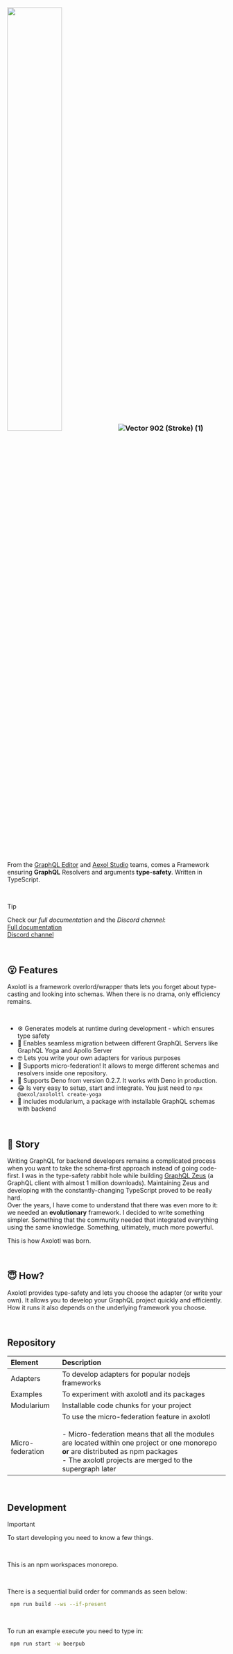 ### <img src="https://github.com/user-attachments/assets/5bb137ba-a495-47af-b344-26dbb8b1036b" width=50%> ![Vector 902 (Stroke) (1)](https://github.com/user-attachments/assets/93e38773-7467-4374-a9e8-13387aa5b076)

From the [GraphQL Editor](https://graphqleditor.com/) and [Aexol Studio](http://aexol.com/) teams, comes a Framework ensuring **GraphQL** Resolvers and arguments **type-safety**. Written in TypeScript.

<br />

> [!TIP]
> Check our *full documentation* and the *Discord channel*:\
> [Full documentation](https://axolotl-docs.vercel.app)\
> [Discord channel](https://discord.gg/f8SfgGBHRz)

<br />

## 😮 Features

Axolotl is a framework overlord/wrapper thats lets you forget about type-casting and looking into schemas. When there is no drama, only efficiency remains. 

<br />

- ⚙️ Generates models at runtime during development - which ensures type safety
- 🏃 Enables seamless migration between different GraphQL Servers like GraphQL Yoga and Apollo Server
- 🤓 Lets you write your own adapters for various purposes
- 🐙 Supports micro-federation! It allows to merge different schemas and resolvers inside one repository.
- 🦕 Supports Deno from version 0.2.7. It works with Deno in production.
- 😂 Is very easy to setup, start and integrate. You just need to `npx @aexol/axololtl create-yoga`
- 🦎 includes modularium, a package with installable GraphQL schemas with backend


<br />


## 🤔 Story

Writing GraphQL for backend developers remains a complicated process when you want to take the schema-first approach instead of going code-first. I was in the type-safety rabbit hole while building [GraphQL Zeus](https://github.com/graphql-editor/graphql-zeus) (a GraphQL client with almost 1 million downloads). Maintaining Zeus and developing with the constantly-changing TypeScript proved to be really hard. \
Over the years, I have come to understand that there was even more to it: we needed an **evolutionary** framework. I decided to write something simpler. Something that the community needed that integrated everything using the same knowledge. Something, ultimately, much more powerful.

This is how Axolotl was born.

<br />

## 😇 How?

Axolotl provides type-safety and lets you choose the adapter (or write your own). It allows you to develop your GraphQL project quickly and efficiently. How it runs it also depends on the underlying framework you choose. 

<br />

## Repository


|Element|Description|
|:---|:---| 
| Adapters      | To develop adapters for popular nodejs frameworks | 
| Examples      | To experiment with axolotl and its packages      |
| Modularium      | Installable code chunks for your project      |
| <br > Micro-federation | To use the micro-federation feature in axolotl <br /> <br /> - Micro-federation means that all the modules are located within one project or one monorepo **or** are distributed as npm packages <br /> - The axolotl projects are merged to the supergraph later|

<br />

## Development

>[!IMPORTANT]
>To start developing you need to know a few things.

<br />

This is an npm workspaces monorepo.

<br />

There is a sequential build order for commands as seen below:
```sh
 npm run build --ws --if-present
```

<br />


To run an example execute you need to type in:
```sh
 npm run start -w beerpub
```
